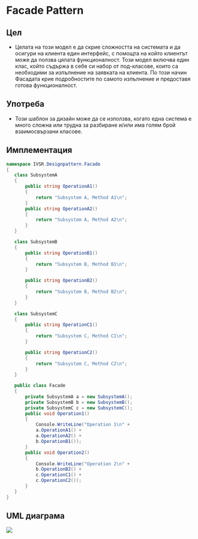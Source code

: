 # Facade Pattern
## Цел
* Целата на този модел е да скрие сложността на системата и да осигури на клиента един интерфейс, с
помощта на който клиентът може да ползва цялата функционалност. Този модел включва един клас, който
съдържа в себе си набор от под-класове, които са необходими за изпълнение на заявката на клиента. По
този начин Фасадата крие подробностите по самото изпълнение и предоставя готова функционалност.

## Употреба
* Този шаблон за дизайн може да се използва, когато една система е много сложна или трудна за разбиране
и/или има голям брой взаимосвързани класове.

## Имплементация 
 ```c#
 namespace IVSR.Designpattern.Facade
{
    class SubsystemA
    {
        public string OperationA1()
        {
            return "Subsystem A, Method A1\n";
        }
        public string OperationA2()
        {
            return "Subsystem A, Method A2\n";
        }
    }

    class SubsystemB
    {
        public string OperationB1()
        {
            return "Subsystem B, Method B1\n";
        }

        public string OperationB2()
        {
            return "Subsystem B, Method B2\n";
        }
    }

    class SubsystemC
    {
        public string OperationC1()
        {
            return "Subsystem C, Method C1\n";
        }

        public string OperationC2()
        {
            return "Subsystem C, Method C2\n";
        }
    }

    public class Facade
    {
        private SubsystemA a = new SubsystemA();
        private SubsystemB b = new SubsystemB();
        private SubsystemC c = new SubsystemC();
        public void Operation1()
        {
            Console.WriteLine("Operation 1\n" +
            a.OperationA1() +
            a.OperationA2() +
            b.OperationB1());
        }
        public void Operation2()
        {
            Console.WriteLine("Operation 2\n" +
            b.OperationB2() +
            c.OperationC1() +
            c.OperationC2());
        }
    }
}
 ``` 
## UML диаграма
 ![](https://upload.wikimedia.org/wikipedia/commons/e/e9/Decorator_UML_class_diagram.svg)
